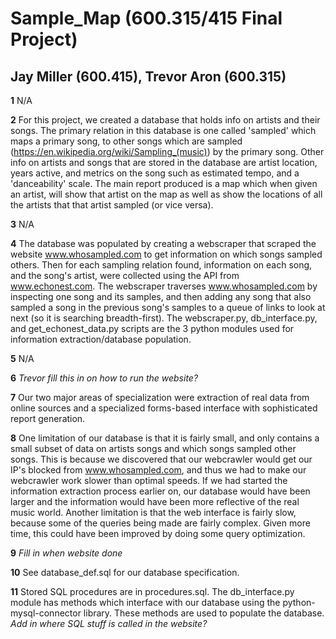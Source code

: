 # Sample_Map (600.315/415 Final Project)

## Jay Miller (600.415), Trevor Aron (600.315)

**1** N/A

**2** For this project, we created a database that holds info on artists and their songs. The primary relation in this database is one called 'sampled' which maps a primary song, to other songs which are sampled (https://en.wikipedia.org/wiki/Sampling_(music)) by the primary song. Other info on artists and songs that are stored in the database are artist location, years active, and metrics on the song such as estimated tempo, and a 'danceability' scale. The main report produced is a map which when given an artist, will show that artist on the map as well as show the locations of all the artists that that artist sampled (or vice versa).

**3** N/A

**4** The database was populated by creating a webscraper that scraped the website www.whosampled.com to get information on which songs sampled others. Then for each sampling relation found, information on each song, and the song's artist, were collected using the API from www.echonest.com. The webscraper traverses www.whosampled.com by inspecting one song and its samples, and then adding any song that also sampled a song in the previous song's samples to a queue of links to look at next (so it is searching breadth-first).
The webscraper.py, db_interface.py, and get_echonest_data.py scripts are the 3 python modules used for information extraction/database population.

**5** N/A

**6** *Trevor fill this in on how to run the website?*

**7** Our two major areas of specialization were extraction of real data from online sources and a specialized forms-based interface with sophisticated report generation.

**8** One limitation of our database is that it is fairly small, and only contains a small subset of data on artists songs and which songs sampled other songs. This is because we discovered that our webcrawler would get our IP's blocked from www.whosampled.com, and thus we had to make our webcrawler work slower than optimal speeds. If we had started the information extraction process earlier on, our database would have been larger and the information would have been more reflective of the real music world. Another limitation is that the web interface is fairly slow, because some of the queries being made are fairly complex. Given more time, this could have been improved by doing some query optimization.

**9** *Fill in when website done*

**10** See database_def.sql for our database specification.

**11** Stored SQL procedures are in procedures.sql. The db_interface.py module has methods which interface with our database using the python-mysql-connector library. These methods are used to populate the database. *Add in where SQL stuff is called in the website?*
